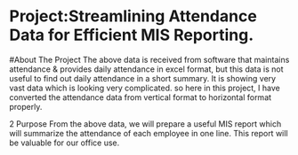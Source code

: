 # Project:Streamlining Attendance Data for Efficient MIS Reporting.

#About The Project
The above data is received from software that maintains attendance & provides daily attendance in excel format, but this data is not useful to find out daily attendance in a short summary. 
It is showing very vast data which is looking very complicated. so here in this project, I have converted the attendance data from vertical format to horizontal format properly.

2 Purpose
From the above data, we will prepare a useful MIS report which will summarize the attendance of each employee in one line. This report will be valuable for our office use.
